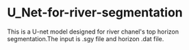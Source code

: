 # U_Net-for-river-segmentation
This is a U-net model designed for river chanel's top horizon segmentation.The input is .sgy file and horizon .dat file.
